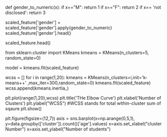 def gender_to_numeric(x):
    if x=="M":
        return 1
    if x=="F":
        return 2
    if x== 'not disclosed':
        return 3

scaled_feature['gender'] = scaled_feature['gender'].apply(gender_to_numeric)
scaled_feature['gender'].head()

scaled_feature.head()

from sklearn.cluster import KMeans
kmeans = KMeans(n_clusters=5, random_state=0)

model = kmeans.fit(scaled_feature)

wcss = []
for i in range(1,20):
    kmeans = KMeans(n_clusters=i,init='k-means++' ,max_iter=300,random_state=0)
    kmeans.fit(scaled_feature)
    wcss.append(kmeans.inertia_)
    
plt.plot(range(1,20),wcss) 
plt.title('THe Elbow Curve')
plt.xlabel('Number of Clusters')
plt.ylabel("WCSS") #WCSS stands for total within-cluster sum of sqaure
plt.show()

plt.figure(figsize=(12,7))
axis = sns.barplot(x=np.arange(0,5,1), y=data.groupby(['cluster']).count()['age'].values)
x=axis.set_xlabel("cluster Number")
x=axis.set_ylabel("Number of students")